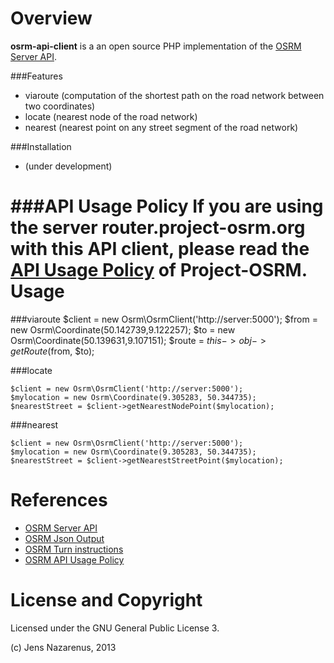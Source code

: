 Overview
===============
**osrm-api-client** is a an open source PHP implementation of the 
[OSRM Server API](https://github.com/DennisOSRM/Project-OSRM/wiki/Server-api).

###Features
- viaroute (computation of the shortest path on the road network between two coordinates)
- locate (nearest node of the road network)
- nearest (nearest point on any street segment of the road network)

###Installation
- (under development)

###API Usage Policy
If you are using the server **router.project-osrm.org** with this API client, please read the 
[API Usage Policy](https://github.com/DennisOSRM/Project-OSRM/wiki/API%20Usage%20Policy) of Project-OSRM.
Usage 
=====

###viaroute
    $client = new Osrm\OsrmClient('http://server:5000');
    $from = new Osrm\Coordinate(50.142739,9.122257);
    $to = new Osrm\Coordinate(50.139631,9.107151);
    $route = $this->obj->getRoute($from, $to);

###locate

    $client = new Osrm\OsrmClient('http://server:5000');
    $mylocation = new Osrm\Coordinate(9.305283, 50.344735);
    $nearestStreet = $client->getNearestNodePoint($mylocation);

###nearest

    $client = new Osrm\OsrmClient('http://server:5000');
    $mylocation = new Osrm\Coordinate(9.305283, 50.344735);
    $nearestStreet = $client->getNearestStreetPoint($mylocation);

References
==========
- [OSRM Server API](https://github.com/DennisOSRM/Project-OSRM/wiki/Server-api)
- [OSRM Json Output](https://github.com/DennisOSRM/Project-OSRM/wiki/Output-json)
- [OSRM Turn instructions](https://github.com/DennisOSRM/Project-OSRM/blob/master/DataStructures/TurnInstructions.h)
- [OSRM API Usage Policy](https://github.com/DennisOSRM/Project-OSRM/wiki/API%20Usage%20Policy)

License and Copyright
=====================
Licensed under the GNU General Public License 3.

(c) Jens Nazarenus, 2013
